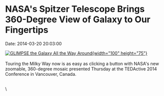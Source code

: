 NASA\'s Spitzer Telescope Brings 360-Degree View of Galaxy to Our Fingertips
============================================================================

Date: 2014-03-20 20:03:00

[![GLIMPSE the Galaxy All the Way
Around](http://www.jpl.nasa.gov/images/spitzer/20140320/pia17996-226.jpg){width="100"
height="75"}](http://www.jpl.nasa.gov/news/news.cfm?release=2014-088&rn=news.xml&rst=4085)\
\
Touring the Milky Way now is as easy as clicking a button with NASA\'s
new zoomable, 360-degree mosaic presented Thursday at the TEDActive 2014
Conference in Vancouver, Canada.

\
\
